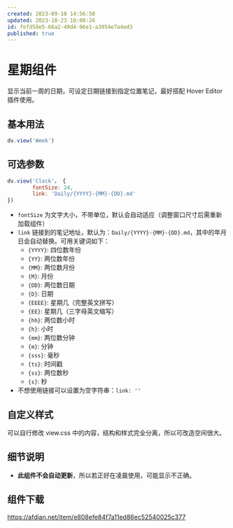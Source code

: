 ```yaml
---
created: 2023-09-10 14:56:50
updated: 2023-10-23 18:00:24
id: fefd58e5-66a2-49d4-96e1-a3954e7a4ed3
published: true
---
```

# 星期组件

显示当前一周的日期，可设定日期链接到指定位置笔记，最好搭配 Hover Editor 插件使用。

## 基本用法

```js
dv.view('Week')
```

## 可选参数

```js
dv.view('Clock'， {
        fontSize: 24,
        link: 'Daily/{YYYY}-{MM}-{DD}.md'
})
```

- `fontSize` 为文字大小，不带单位，默认会自动适应（调整窗口尺寸后需重新加载组件）
- `link` 链接到的笔记地址，默认为：`Daily/{YYYY}-{MM}-{DD}.md`，其中的年月日会自动替换。可用关键词如下：
  - `{YYYY}`: 四位数年份
  - `{YY}`: 两位数年份
  - `{MM}`: 两位数月份
  - `{M}`: 月份
  - `{DD}`: 两位数日期
  - `{D}`: 日期
  - `{EEEE}`: 星期几（完整英文拼写）
  - `{EE}`: 星期几（三字母英文缩写）
  - `{hh}`: 两位数小时
  - `{h}`: 小时
  - `{mm}`: 两位数分钟
  - `{m}`: 分钟
  - `{sss}`: 毫秒
  - `{ts}`: 时间戳
  - `{ss}`: 两位数秒
  - `{s}`: 秒
- 不想使用链接可以设置为空字符串：`link: ''`

## 自定义样式

可以自行修改 view.css 中的内容，结构和样式完全分离，所以可改造空间很大。

## 细节说明

- **此组件不会自动更新**，所以若正好在凌晨使用，可能显示不正确。

## 组件下载

https://afdian.net/item/e808efe84f7a11ed86ec52540025c377